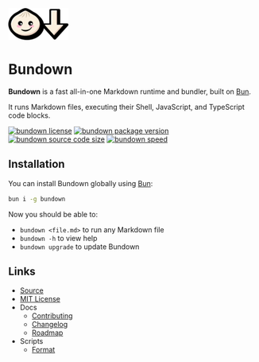 <img src='docs/bundown.svg' height=64>

# Bundown

**Bundown** is a fast all-in-one Markdown runtime and bundler, built on [Bun](https://bun.sh).

It runs Markdown files, executing their Shell, JavaScript, and TypeScript code blocks.

[![bundown license](https://img.shields.io/npm/l/bundown.svg?colorB=567&label)](https://github.com/rysana-ai/bundown/blob/main/license) [![bundown package version](https://img.shields.io/npm/v/bundown.svg?colorB=3b6&label)](https://www.npmjs.com/package/bundown) [![bundown source code size](https://img.shields.io/github/languages/code-size/rysana-ai/bundown?colorB=64e&label)](https://github.com/rysana-ai/bundown) [![bundown speed](https://img.shields.io/static/v1?label=speed&message=fast&color=c43&labelColor=a32)](https://twitter.com/jarredsumner/status/1542824445810642946)

## Installation

You can install Bundown globally using [Bun](https://bun.sh):

```sh
bun i -g bundown
```

Now you should be able to:

+ `bundown <file.md>` to run any Markdown file 
+ `bundown -h`        to view help 
+ `bundown upgrade`   to update Bundown

## Links

+ [Source](bundown/bundown.ts)
+ [MIT License](license)
+ Docs
    + [Contributing](docs/contributing.md)
    + [Changelog](docs/changelog.md)
    + [Roadmap](docs/roadmap.md)
+ Scripts
    + [Format](run/format.md)
